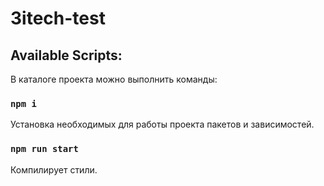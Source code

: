 ﻿# 3itech-test

## Available Scripts:

В каталоге проекта можно выполнить команды:

### `npm i`

Установка необходимых для работы проекта пакетов и зависимостей.

### `npm run start`

Компилирует стили.
